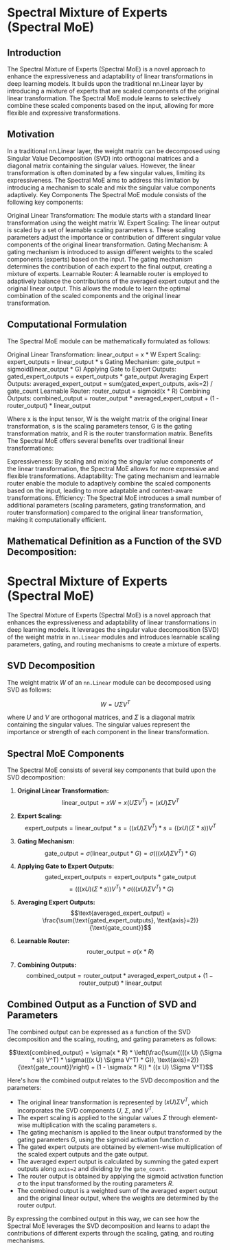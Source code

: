 # Spectral Mixture of Experts (Spectral MoE)

## Introduction

The Spectral Mixture of Experts (Spectral MoE) is a novel approach to enhance the expressiveness and adaptability of linear transformations in deep learning models. It builds upon the traditional nn.Linear layer by introducing a mixture of experts that are scaled components of the original linear transformation. The Spectral MoE module learns to selectively combine these scaled components based on the input, allowing for more flexible and expressive transformations.

## Motivation
In a traditional nn.Linear layer, the weight matrix can be decomposed using Singular Value Decomposition (SVD) into orthogonal matrices and a diagonal matrix containing the singular values. However, the linear transformation is often dominated by a few singular values, limiting its expressiveness. The Spectral MoE aims to address this limitation by introducing a mechanism to scale and mix the singular value components adaptively.
Key Components
The Spectral MoE module consists of the following key components:

Original Linear Transformation: The module starts with a standard linear transformation using the weight matrix W.
Expert Scaling: The linear output is scaled by a set of learnable scaling parameters s. These scaling parameters adjust the importance or contribution of different singular value components of the original linear transformation.
Gating Mechanism: A gating mechanism is introduced to assign different weights to the scaled components (experts) based on the input. The gating mechanism determines the contribution of each expert to the final output, creating a mixture of experts.
Learnable Router: A learnable router is employed to adaptively balance the contributions of the averaged expert output and the original linear output. This allows the module to learn the optimal combination of the scaled components and the original linear transformation.

## Computational Formulation
The Spectral MoE module can be mathematically formulated as follows:

Original Linear Transformation: linear_output = x * W
Expert Scaling: expert_outputs = linear_output * s
Gating Mechanism: gate_output = sigmoid(linear_output * G)
Applying Gate to Expert Outputs: gated_expert_outputs = expert_outputs * gate_output
Averaging Expert Outputs: averaged_expert_output = sum(gated_expert_outputs, axis=2) / gate_count
Learnable Router: router_output = sigmoid(x * R)
Combining Outputs: combined_output = router_output * averaged_expert_output + (1 - router_output) * linear_output

Where x is the input tensor, W is the weight matrix of the original linear transformation, s is the scaling parameters tensor, G is the gating transformation matrix, and R is the router transformation matrix.
Benefits
The Spectral MoE offers several benefits over traditional linear transformations:

Expressiveness: By scaling and mixing the singular value components of the linear transformation, the Spectral MoE allows for more expressive and flexible transformations.
Adaptability: The gating mechanism and learnable router enable the module to adaptively combine the scaled components based on the input, leading to more adaptable and context-aware transformations.
Efficiency: The Spectral MoE introduces a small number of additional parameters (scaling parameters, gating transformation, and router transformation) compared to the original linear transformation, making it computationally efficient.

## Mathematical Definition as a Function of the SVD Decomposition:

# Spectral Mixture of Experts (Spectral MoE)

The Spectral Mixture of Experts (Spectral MoE) is a novel approach that enhances the expressiveness and adaptability of linear transformations in deep learning models. It leverages the singular value decomposition (SVD) of the weight matrix in `nn.Linear` modules and introduces learnable scaling parameters, gating, and routing mechanisms to create a mixture of experts.

## SVD Decomposition

The weight matrix $W$ of an `nn.Linear` module can be decomposed using SVD as follows:

$$W = U \Sigma V^T$$

where $U$ and $V$ are orthogonal matrices, and $\Sigma$ is a diagonal matrix containing the singular values. The singular values represent the importance or strength of each component in the linear transformation.

## Spectral MoE Components

The Spectral MoE consists of several key components that build upon the SVD decomposition:

1. **Original Linear Transformation:**
   $$\text{linear_output} = x W = x (U \Sigma V^T) = (x U) \Sigma V^T$$

2. **Expert Scaling:**
   $$\text{expert_outputs} = \text{linear_output} * s = ((x U) \Sigma V^T) * s = ((x U) (\Sigma * s)) V^T$$

3. **Gating Mechanism:**
   $$\text{gate_output} = \sigma(\text{linear_output} * G) = \sigma(((x U) \Sigma V^T) * G)$$

4. **Applying Gate to Expert Outputs:**
   $$\text{gated_expert_outputs} = \text{expert_outputs} * \text{gate_output}$$
   $$= (((x U) (\Sigma * s)) V^T) * \sigma(((x U) \Sigma V^T) * G)$$

5. **Averaging Expert Outputs:**
   $$\text{averaged_expert_output} = \frac{\sum(\text{gated_expert_outputs}, \text{axis}=2)}{\text{gate_count}}$$

6. **Learnable Router:**
   $$\text{router_output} = \sigma(x * R)$$

7. **Combining Outputs:**
   $$\text{combined_output} = \text{router_output} * \text{averaged_expert_output} + (1 - \text{router_output}) * \text{linear_output}$$

## Combined Output as a Function of SVD and Parameters

The combined output can be expressed as a function of the SVD decomposition and the scaling, routing, and gating parameters as follows:

$$\text{combined_output} = \sigma(x * R) * \left(\frac{\sum((((x U) (\Sigma * s)) V^T) * \sigma(((x U) \Sigma V^T) * G)), \text{axis}=2)}{\text{gate_count}}\right) + (1 - \sigma(x * R)) * ((x U) \Sigma V^T)$$

Here's how the combined output relates to the SVD decomposition and the parameters:
- The original linear transformation is represented by $(x U) \Sigma V^T$, which incorporates the SVD components $U$, $\Sigma$, and $V^T$.
- The expert scaling is applied to the singular values $\Sigma$ through element-wise multiplication with the scaling parameters $s$.
- The gating mechanism is applied to the linear output transformed by the gating parameters $G$, using the sigmoid activation function $\sigma$.
- The gated expert outputs are obtained by element-wise multiplication of the scaled expert outputs and the gate output.
- The averaged expert output is calculated by summing the gated expert outputs along `axis=2` and dividing by the `gate_count`.
- The router output is obtained by applying the sigmoid activation function $\sigma$ to the input transformed by the routing parameters $R$.
- The combined output is a weighted sum of the averaged expert output and the original linear output, where the weights are determined by the router output.

By expressing the combined output in this way, we can see how the Spectral MoE leverages the SVD decomposition and learns to adapt the contributions of different experts through the scaling, gating, and routing mechanisms.
